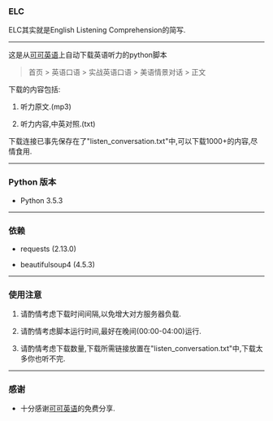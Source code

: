 ### ELC

ELC其实就是English Listening Comprehension的简写.

----------

这是从[可可英语](http://www.kekenet.com/ "可可英语")上自动下载英语听力的python脚本

>首页 > 英语口语 > 实战英语口语 > 美语情景对话 > 正文


下载的内容包括:

1. 听力原文.(mp3)

2. 听力内容,中英对照.(txt)

下载连接已事先保存在了"listen_conversation.txt"中,可以下载1000+的内容,尽情食用.

----------

### Python 版本
- Python 3.5.3

----------

### 依赖
- requests (2.13.0)

- beautifulsoup4 (4.5.3)

----------

### 使用注意
1. 请酌情考虑下载时间间隔,以免增大对方服务器负载.

2. 请酌情考虑脚本运行时间,最好在晚间(00:00-04:00)运行.

3. 请酌情考虑下载数量,下载所需链接放置在"listen_conversation.txt"中,下载太多你也听不完.

----------

### 感谢
- 十分感谢[可可英语](http://www.kekenet.com/ "可可英语")的免费分享.